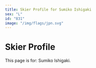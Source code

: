 ```yaml
---
title: Skier Profile for Sumiko Ishigaki
sex: "L"
id: "831"
image: "/img/flags/jpn.svg" 
---
```


# Skier Profile

This page is for: Sumiko Ishigaki.
    
